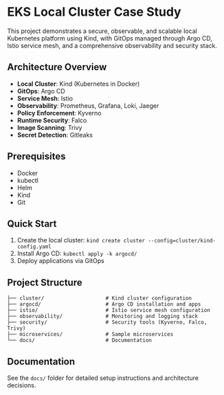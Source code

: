 # EKS Local Cluster Case Study

This project demonstrates a secure, observable, and scalable local Kubernetes platform using Kind, with GitOps managed through Argo CD, Istio service mesh, and a comprehensive observability and security stack.

## Architecture Overview

- **Local Cluster**: Kind (Kubernetes in Docker)
- **GitOps**: Argo CD
- **Service Mesh**: Istio
- **Observability**: Prometheus, Grafana, Loki, Jaeger
- **Policy Enforcement**: Kyverno
- **Runtime Security**: Falco
- **Image Scanning**: Trivy
- **Secret Detection**: Gitleaks

## Prerequisites

- Docker
- kubectl
- Helm
- Kind
- Git

## Quick Start

1. Create the local cluster: `kind create cluster --config=cluster/kind-config.yaml`
2. Install Argo CD: `kubectl apply -k argocd/`
3. Deploy applications via GitOps

## Project Structure

```
├── cluster/                    # Kind cluster configuration
├── argocd/                     # Argo CD installation and apps
├── istio/                      # Istio service mesh configuration
├── observability/              # Monitoring and logging stack
├── security/                   # Security tools (Kyverno, Falco, Trivy)
├── microservices/              # Sample microservices
└── docs/                       # Documentation
```

## Documentation

See the `docs/` folder for detailed setup instructions and architecture decisions.
